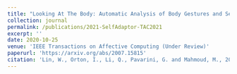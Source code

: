 ```yaml
---
title: "Looking At The Body: Automatic Analysis of Body Gestures and Self-Adaptors in Psychological Distress"
collection: journal
permalink: /publications/2021-SelfAdaptor-TAC2021
excerpt: ''
date: 2020-10-25
venue: 'IEEE Transactions on Affective Computing (Under Review)'
paperurl: 'https://arxiv.org/abs/2007.15815'
citation: 'Lin, W., Orton, I., Li, Q., Pavarini, G. and Mahmoud, M., 2020. Looking At The Body: Automatic Analysis of Body Gestures and Self-Adaptors in Psychological Distress. arXiv preprint arXiv:2007.15815.'
---
```





